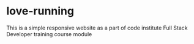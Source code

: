 # love-running
This is a simple responsive website as a part of code institute Full Stack Developer training course module
